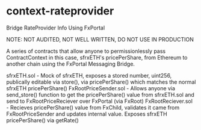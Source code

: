 # context-rateprovider
Bridge RateProvider Info Using FxPortal

NOTE: NOT AUDITED, NOT WELL WRITTEN, DO NOT USE IN PRODUCTION

A series of contracts that allow anyone to permissionlessly pass ContractContext in this case, sfrxETH's pricePerShare, from Ethereum to another chain using the FxPortal Messaging Bridge.

sfrxETH.sol - Mock of sfrxETH, exposes a stored number, uint256, publically editable via store(), via pricePerShare() which matches the normal sfrxETH pricePerShare() 
FxRootPriceSender.sol - Allows anyone via send_store() function to get the pricePerShare() value from sfrxETH.sol and send to FxRootPriceReciever over FxPortal (via FxRoot)
FxRootReciever.sol - Recieves pricePerShare() value from FxChild, validates it came from FxRootPriceSender and updates internal value. Exposes sfrxETH pricePerShare() via getRate()
